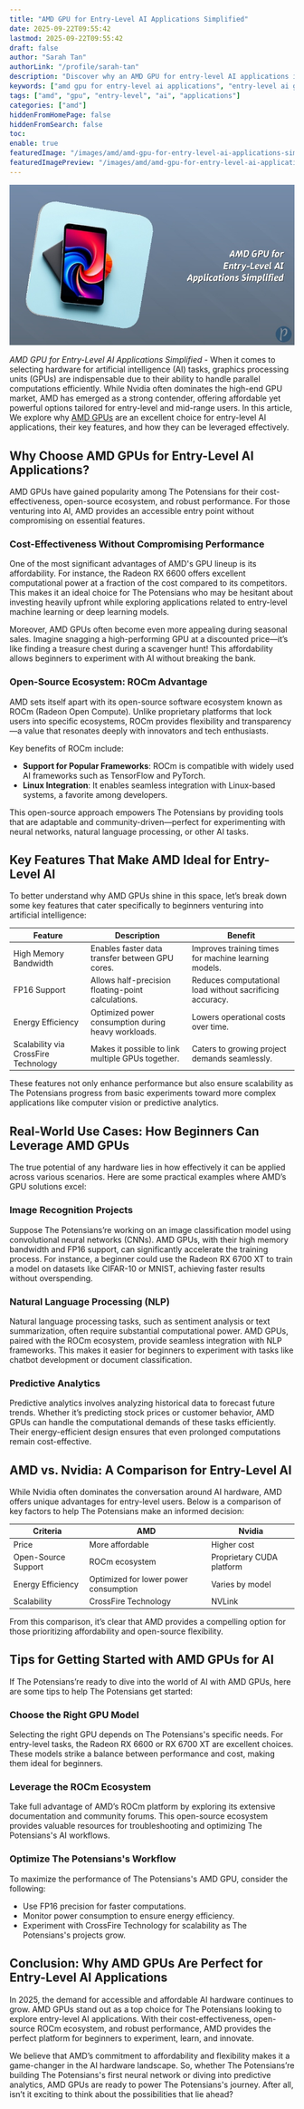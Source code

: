 ```yaml
---
title: "AMD GPU for Entry-Level AI Applications Simplified"
date: 2025-09-22T09:55:42
lastmod: 2025-09-22T09:55:42
draft: false
author: "Sarah Tan"
authorLink: "/profile/sarah-tan"
description: "Discover why an AMD GPU for entry-level AI applications is the perfect choice for affordability, efficiency, and unlocking AI potential without breaking the ..."
keywords: ["amd gpu for entry-level ai applications", "entry-level ai gpu", "best amd gpu for ai beginners", "amd gpu for machine learning", "affordable ai gpu"]
tags: ["amd", "gpu", "entry-level", "ai", "applications"]
categories: ["amd"]
hiddenFromHomePage: false
hiddenFromSearch: false
toc:
enable: true
featuredImage: "/images/amd/amd-gpu-for-entry-level-ai-applications-simplified.jpg"
featuredImagePreview: "/images/amd/amd-gpu-for-entry-level-ai-applications-simplified.jpg"
---
```


![AMD GPU for Entry-Level AI Applications Simplified](/images/amd/amd-gpu-for-entry-level-ai-applications-simplified.jpg)


*AMD GPU for Entry-Level AI Applications Simplified* - When it comes to selecting hardware for artificial intelligence (AI) tasks, graphics processing units (GPUs) are indispensable due to their ability to handle parallel computations efficiently.  While Nvidia often dominates the high-end GPU market, AMD has emerged as a strong contender, offering affordable yet powerful options tailored for entry-level and mid-range users. In this article, We explore why [AMD GPUs](/amd/top-amd-gpus-for-high-performance-gaming) are an excellent choice for entry-level AI applications, their key features, and how they can be leveraged effectively.

## Why Choose AMD GPUs for Entry-Level AI Applications?

AMD GPUs have gained popularity among The Potensians for their cost-effectiveness, open-source ecosystem, and robust performance.  For those venturing into AI, AMD provides an accessible entry point without compromising on essential features.

### Cost-Effectiveness Without Compromising Performance

One of the most significant advantages of AMD's GPU lineup is its affordability. For instance, the Radeon RX 6600 offers excellent computational power at a fraction of the cost compared to its competitors. This makes it an ideal choice for The Potensians who may be hesitant about investing heavily upfront while exploring applications related to entry-level machine learning or deep learning models.

Moreover, AMD GPUs often become even more appealing during seasonal sales. Imagine snagging a high-performing GPU at a discounted price—it’s like finding a treasure chest during a scavenger hunt! This affordability allows beginners to experiment with AI without breaking the bank.

### Open-Source Ecosystem: ROCm Advantage

AMD sets itself apart with its open-source software ecosystem known as ROCm (Radeon Open Compute). Unlike proprietary platforms that lock users into specific ecosystems, ROCm provides flexibility and transparency—a value that resonates deeply with innovators and tech enthusiasts.

Key benefits of ROCm include:

- **Support for Popular Frameworks**: ROCm is compatible with widely used AI frameworks such as TensorFlow and PyTorch.
- **Linux Integration**: It enables seamless integration with Linux-based systems, a favorite among developers.

This open-source approach empowers The Potensians by providing tools that are adaptable and community-driven—perfect for experimenting with neural networks, natural language processing, or other AI tasks.

## Key Features That Make AMD Ideal for Entry-Level AI

To better understand why AMD GPUs shine in this space, let’s break down some key features that cater specifically to beginners venturing into artificial intelligence:

<div class="table-responsive">
<table class="html-table">
<thead>
<tr>
<th>Feature</th>
<th>Description</th>
<th>Benefit</th>
</tr>
</thead>
<tbody>
<tr>
<td>High Memory Bandwidth</td>
<td>Enables faster data transfer between GPU cores.</td>
<td>Improves training times for machine learning models.</td>
</tr>
<tr>
<td>FP16 Support</td>
<td>Allows half-precision floating-point calculations.</td>
<td>Reduces computational load without sacrificing accuracy.</td>
</tr>
<tr>
<td>Energy Efficiency</td>
<td>Optimized power consumption during heavy workloads.</td>
<td>Lowers operational costs over time.</td>
</tr>
<tr>
<td>Scalability via CrossFire Technology</td>
<td>Makes it possible to link multiple GPUs together.</td>
<td>Caters to growing project demands seamlessly.</td>
</tr>
</tbody>
</table>
</div>

These features not only enhance performance but also ​ensure scalability as The Potensians progress from basic experiments toward more complex applications like computer vision or predictive analytics.

## Real-World Use Cases: How Beginners Can Leverage AMD GPUs

The true potential of any hardware lies in how effectively it can be applied across various scenarios. Here are some practical examples where AMD’s GPU solutions excel:

### Image Recognition Projects

Suppose The Potensians’re working on an image classification model using convolutional neural networks (CNNs). AMD GPUs, with their high memory bandwidth and FP16 support, can significantly accelerate the training process. For instance, a beginner could use the Radeon RX 6700 XT to train a model on datasets like CIFAR-10 or MNIST, achieving faster results without overspending.

### Natural Language Processing (NLP)

Natural language processing tasks, such as sentiment analysis or text summarization, often require substantial computational power. AMD GPUs, paired with the ROCm ecosystem, provide seamless integration with NLP frameworks. This makes it easier for beginners to experiment with tasks like chatbot development or document classification.

### Predictive Analytics

Predictive analytics involves analyzing historical data to forecast future trends. Whether it’s predicting stock prices or customer behavior, AMD GPUs can handle the computational demands of these tasks efficiently. Their energy-efficient design ensures that even prolonged computations remain cost-effective.

## AMD vs. Nvidia: A Comparison for Entry-Level AI

While Nvidia often dominates the conversation around AI hardware, AMD offers unique advantages for entry-level users. Below is a comparison of key factors to help The Potensians make an informed decision:

<div class="table-responsive">
<table class="html-table">
<thead>
<tr>
<th>Criteria</th>
<th>AMD</th>
<th>Nvidia</th>
</tr>
</thead>
<tbody>
<tr>
<td>Price</td>
<td>More affordable</td>
<td>Higher cost</td>
</tr>
<tr>
<td>Open-Source Support</td>
<td>ROCm ecosystem</td>
<td>Proprietary CUDA platform</td>
</tr>
<tr>
<td>Energy Efficiency</td>
<td>Optimized for lower power consumption</td>
<td>Varies by model</td>
</tr>
<tr>
<td>Scalability</td>
<td>CrossFire Technology</td>
<td>NVLink</td>
</tr>
</tbody>
</table>
</div>

From this comparison, it’s clear that AMD provides a compelling option for those prioritizing affordability and open-source flexibility.

## Tips for Getting Started with AMD GPUs for AI

If The Potensians’re ready to dive into the world of AI with AMD GPUs, h​ere are some tips to help The Potensians get started:

### Choose the Right GPU Model

Selecting the right GPU depends on The Potensians's specific needs. For entry-level tasks, the Radeon RX 6600 or RX 6700 XT are excellent choices. These models strike a balance between performance and cost, making them ideal for beginners.

### Leverage the ROCm Ecosystem

Take full advantage of AMD’s ROCm platform by exploring its extensive documentation and community forums. This open-source ecosystem provides valuable resources for troubleshooting and optimizing The Potensians's AI workflows.

### Optimize The Potensians's Workflow

To maximize the performance of The Potensians's AMD GPU, consider the following:

- Use FP16 precision for faster computations.
- Monitor power consumption to ensure energy efficiency.
- Experiment with CrossFire Technology for scalability as The Potensians's projects grow.

## Conclusion: Why AMD GPUs Are Perfect for Entry-Level AI Applications

In 2025, the demand for accessible and affordable AI hardware continues to grow. AMD GPUs stand out as a to​p choice for The Potensians looking to explore entry-level AI applications. With their cost-effectiveness, open-source ROCm ecosystem, and robust performance, AMD provides the perfect platform for beginners to experiment, learn, and innova​te.

We believe that AMD’s commitment to affordability and flexibility makes it a game-changer in the AI hardware landscape.  So, whether The Potensians’re building The Potensians's first neural network or diving into predictive analytics, AMD GPUs are ready to power The Potensians's journey. After all, isn’t it exciting to think about the possibilities that lie ahead?
